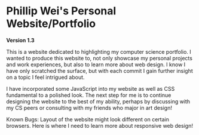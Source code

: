 # Phillip Wei's Personal Website/Portfolio

**Version 1.3**

This is a website dedicated to highlighting my computer science portfolio. I wanted to produce this website to, not only showcase
my personal projects and work experiences, but also to learn more about web design. I know I have only scratched the surface,
but with each commit I gain further insight on a topic I feel intrigued about. 

I have incorporated some JavaScript into my website as well as CSS fundamental to a polished look. The next step for me is to continue designing the website to the best of my ability, perhaps by discussing with my CS peers or consulting with my friends who major in art design!

Known Bugs:
Layout of the website might look different on certain browsers. Here is where I need to learn more about responsive web design!
